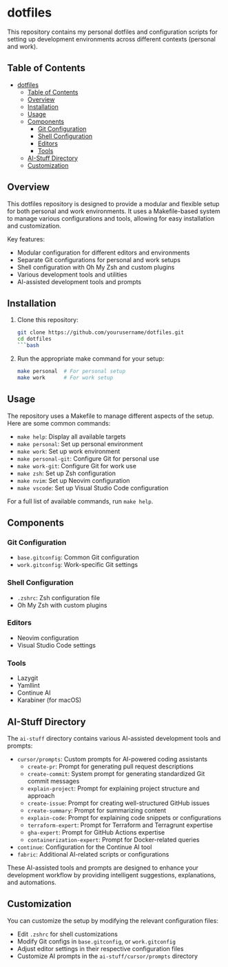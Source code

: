 # dotfiles

This repository contains my personal dotfiles and configuration scripts for setting up development environments across different contexts (personal and work).

## Table of Contents

- [dotfiles](#dotfiles)
  - [Table of Contents](#table-of-contents)
  - [Overview](#overview)
  - [Installation](#installation)
  - [Usage](#usage)
  - [Components](#components)
    - [Git Configuration](#git-configuration)
    - [Shell Configuration](#shell-configuration)
    - [Editors](#editors)
    - [Tools](#tools)
  - [AI-Stuff Directory](#ai-stuff-directory)
  - [Customization](#customization)

## Overview

This dotfiles repository is designed to provide a modular and flexible setup for both personal and work environments. It uses a Makefile-based system to manage various configurations and tools, allowing for easy installation and customization.

Key features:

- Modular configuration for different editors and environments
- Separate Git configurations for personal and work setups
- Shell configuration with Oh My Zsh and custom plugins
- Various development tools and utilities
- AI-assisted development tools and prompts

## Installation

1. Clone this repository:

   ```bash
   git clone https://github.com/yourusername/dotfiles.git
   cd dotfiles
   ```bash

2. Run the appropriate make command for your setup:

   ```bash
   make personal  # For personal setup
   make work      # For work setup
   ```

## Usage

The repository uses a Makefile to manage different aspects of the setup. Here are some common commands:

- `make help`: Display all available targets
- `make personal`: Set up personal environment
- `make work`: Set up work environment
- `make personal-git`: Configure Git for personal use
- `make work-git`: Configure Git for work use
- `make zsh`: Set up Zsh configuration
- `make nvim`: Set up Neovim configuration
- `make vscode`: Set up Visual Studio Code configuration

For a full list of available commands, run `make help`.

## Components

### Git Configuration

- `base.gitconfig`: Common Git configuration
- `work.gitconfig`: Work-specific Git settings

### Shell Configuration

- `.zshrc`: Zsh configuration file
- Oh My Zsh with custom plugins

### Editors

- Neovim configuration
- Visual Studio Code settings

### Tools

- Lazygit
- Yamllint
- Continue AI
- Karabiner (for macOS)

## AI-Stuff Directory

The `ai-stuff` directory contains various AI-assisted development tools and prompts:

- `cursor/prompts`: Custom prompts for AI-powered coding assistants
  - `create-pr`: Prompt for generating pull request descriptions
  - `create-commit`: System prompt for generating standardized Git commit messages
  - `explain-project`: Prompt for explaining project structure and approach
  - `create-issue`: Prompt for creating well-structured GitHub issues
  - `create-summary`: Prompt for summarizing content
  - `explain-code`: Prompt for explaining code snippets or configurations
  - `terraform-expert`: Prompt for Terraform and Terragrunt expertise
  - `gha-expert`: Prompt for GitHub Actions expertise
  - `containerization-expert`: Prompt for Docker-related queries
- `continue`: Configuration for the Continue AI tool
- `fabric`: Additional AI-related scripts or configurations

These AI-assisted tools and prompts are designed to enhance your development workflow by providing intelligent suggestions, explanations, and automations.

## Customization

You can customize the setup by modifying the relevant configuration files:

- Edit `.zshrc` for shell customizations
- Modify Git configs in `base.gitconfig`, or `work.gitconfig`
- Adjust editor settings in their respective configuration files
- Customize AI prompts in the `ai-stuff/cursor/prompts` directory
